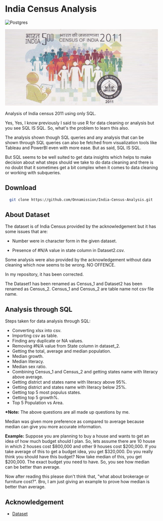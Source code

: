 # India Census Analysis

![Postgres](https://img.shields.io/badge/postgreSQL-%23316192.svg?style=for-the-badge&logo=postgresql&logoColor=white)

![Census Intro](Images/Census-of-India.jpg)

Analysis of India census 2011 using only SQL.

Yes, Yes, I know previously I said to use R for data cleaning or analysis but you see SQL IS SQL. So, what's the problem to learn this also.

The analysis shown though SQL queries and any analysis that can be shown through SQL queries can also be fetched from visualization tools like Tableau and PowerBI even with more ease. But as said, SQL IS SQL.

But SQL seems to be well suited to get data insights which helps to make decision about what steps should we take to do data cleaning and there is no doubt that it sometimes get a bit complex when it comes to data cleaning or working with subqueries.

## Download

```bash
  git clone https://github.com/Onnamission/India-Census-Analysis.git
```

## About Dataset

The dataset is of India Census provided by the acknowledgement but it has some issues that are:

 - Number were in character form in the given dataset.

 - Presence of #N/A value in state column in Dataset2.csv.

Some analysis were also provided by the acknowledgement without data cleaning which now seems to be wrong. NO OFFENCE.

In my repository, it has been corrected.

The Dataset1 has been renamed as Census_1 and Dataset2 has been renamed as Census_2. Census_1 and Census_2 are table name not csv file name.

## Analysis through SQL

Steps taken for data analysis through SQL:

 - Converting xlsx into csv.
 - Importing csv as table.
 - Finding any duplicate or NA values.
 - Removing #N/A value from State column in dataset_2.
 - Getting the total, average and median population.
 - Median growth.
 - Median literacy.
 - Median sex ratio.
 - Combining Census_1 and Census_2 and getting states name with literacy above average.
 - Getting district and states name with literacy above 95%.
 - Getting district and states name with literacy below 25%.
 - Getting top 5 most populus states.
 - Getting top 5 growth%.
 - Top 5 Population vs Area.

<b>*Note:</b> The above questions are all made up questions by me. 

Median was given more preference as compared to average because median can give you more accurate information.

**Example:** Suppose you are planning to buy a house and wants to get an idea of how much budget should I plan. So, lets assume there are 10 house in which 2 houses cost $800,000 and other 9 houses cost $200,000. If you take average of this to get a budget idea, you get $320,000. Do you really think you should have this budget? Now take median of this, you get $200,000. The exact budget you need to have. So, you see how median can be better than average.

Now after reading this please don't think that, "what about brokerage or furniture cost?". Bro, I am just giving an example to prove how median is better than average.

## Acknowledgement

- [Dataset](https://github.com/ashutoshkr103/SQL-portfolio-project-files-and-codes)
